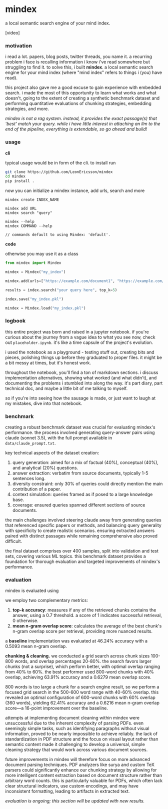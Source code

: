 # mindex
a local semantic search engine of your mind index.

[video]

### motivation
i read a lot. papers, blog posts, twitter threads, you name it. a recurring problem i face is recalling information i know i've read somewhere but struggling to find it. to solve this, i built **mindex**. a local semantic search engine for your mind index (where "mind index" refers to things i (you) have read).

this project also gave me a good excuse to gain experience with embedded search. i made the most of this opportunity to learn what works and what doesn't, going to the extent of creating a synthetic benchmark dataset and performing quantitative evaluations of chunking strategies, embedding strategies, and more.

_mindex is not a rag system. instead, it provides the exact passage(s) that 'best' match your query. while i have little interest in attaching an llm to the end of the pipeline, everything is extendable, so go ahead and build!_

### usage

**cli**

typical usage would be in form of the cli. to install run

```bash
git clone https://github.com/LeonEricsson/mindex
cd mindex
pip install .
```
now you can initialize a mindex instance, add urls, search and more

```
mindex create INDEX_NAME

mindex add URL
mindex search "query"

mindex --help
mindex COMMAND --help

// commands default to using Mindex: 'default'.
```

**code**

otherwise you may use it as a class

```python
from mindex import Mindex

mindex = Mindex("my_index")

mindex.add(urls=["https://example.com/document1", "https://example.com/document2"])

results = index.search("your query here", top_k=5)

index.save("my_index.pkl")

mindex = Mindex.load("my_index.pkl")
```

### logbook
this entire project was born and raised in a jupyter notebook. if you're curious about the journey from a vague idea to what you see now, check out `placeholder.ipynb`. it's like a time capsule of the project's evolution.

i used the notebook as a playground - testing stuff out, creating bits and pieces, polishing things up before they graduated to proper files. it might be a bit messy at times, but it's honest work.

throughout the notebook, you'll find a ton of markdown sections. i discuss implementation alternatives, showing what worked (and what  didn't), and documenting the problems i stumbled into along the way. it's part diary, part technical doc, and maybe a little bit of me talking to myself.

so if you're into seeing how the sausage is made, or just want to laugh at my mistakes, dive into that notebook.

### benchmark
creating a robust benchmark dataset was crucial for evaluating mindex's performance. the process involved generating query-answer pairs using claude (sonnet 3.5), with the full prompt available in `data/claude_prompt.txt`.

key technical aspects of the dataset creation:

1. query generation: aimed for a mix of factual (40%), conceptual (40%), and analytical (20%) questions.
2. answer extraction: verbatim from source documents, typically 1-5 sentences long.
3. diversity constraint: only 30% of queries could directly mention the main contribution of a paper.
4. context simulation: queries framed as if posed to a large knowledge base.
5. coverage: ensured queries spanned different sections of source documents.

the main challenges involved steering claude away from generating queries that referenced specific papers or methods, and balancing query generality with specificity to create realistic scenarios. ensuring extracted answers paired with distinct passages while remaining comprehensive also proved difficult.

the final dataset comprises over 400 samples, split into validation and test sets, covering various ML topics. this benchmark dataset provides a foundation for thorough evaluation and targeted improvements of mindex's performance.

### evaluation
mindex is evaluated using

we employ two complementary metrics:

1. **top-k accuracy**: measures if any of the retrieved chunks contains the answer, using a 0.7 threshold. a score of 1 indicates successful retrieval, 0 otherwise.
2. **mean n-gram overlap score**: calculates the average of the best chunk's n-gram overlap score per retrieval, providing more nuanced results.

a **baseline** implementation was evaluated at 46.24% accuracy with a 0.5093 mean n-gram overlap.

**chunking & cleaning.** we conducted a grid search across chunk sizes 100-800 words, and overlap percentages 20-80%. the search favors larger chunks (not a surprise), which perform better, with optimal overlap ranging from 40% to 60%. the best performer used 800-word chunks with 40% overlap, achieving 63.91% accuracy and a 0.6279 mean overlap score.

800 words is too large a chunk for a search engine result, so we perform a focused grid search in the 500-600 word range with 40-60% overlap. this revealed an optimal configuration of 600-word chunks with 60% overlap (360 words), yielding 62.41% accuracy and a 0.6216 mean n-gram overlap score—a 16-point improvement over the baseline.

attempts at implementing document cleaning within mindex were unsuccessful due to the inherent complexity of parsing PDFs. even seemingly simple tasks, such as identifying paragraphs without visual information, proved to be nearly impossible to achieve reliably. the lack of standardization in PDF structure and the focus on visual layout rather than semantic content made it challenging to develop a universal, simple cleaning strategy that would work across various document sources.

future improvements in mindex will therefore focus on more advanced document parsing techniques. PDF analyzers like surya and custom TeX parsers could significantly enhance our chunking strategy by allowing for more intelligent content extraction based on document structure rather than arbitrary word counts. this is particularly valuable for PDFs, which often lack clear structural indicators, use custom encodings, and may have inconsistent formatting, leading to artifacts in extracted text.

_evaluation is ongoing; this section will be updated with new results._
